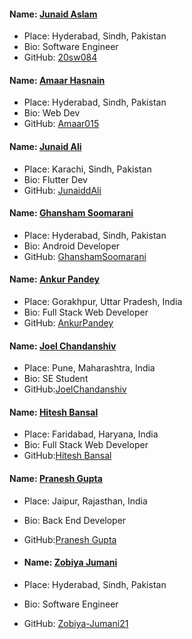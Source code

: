 #### Name: [Junaid Aslam](https://github.com/20sw084)

- Place: Hyderabad, Sindh, Pakistan
- Bio: Software Engineer
- GitHub: [20sw084](https://github.com/20sw084)

#### Name: [Amaar Hasnain](https://github.com/Amaar015)

- Place: Hyderabad, Sindh, Pakistan
- Bio: Web Dev
- GitHub: [Amaar015](https://github.com/Amaar015)

#### Name: [Junaid Ali](https://github.com/Junaiddali)

- Place: Karachi, Sindh, Pakistan
- Bio: Flutter Dev
- GitHub: [JunaiddAli](https://github.com/Junaiddali)

#### Name: [Ghansham Soomarani](https://github.com/GhanshamSoomarani)

- Place: Hyderabad, Sindh, Pakistan
- Bio: Android Developer
- GitHub: [GhanshamSoomarani](https://github.com/GhanshamSoomarani)

#### Name: [Ankur Pandey](https://github.com/pandeyankur1324)

- Place: Gorakhpur, Uttar Pradesh, India
- Bio: Full Stack Web Developer
- GitHub: [AnkurPandey](https://github.com/pandeyankur1324)

#### Name: [Joel Chandanshiv](https://github.com/JoelChandanshiv)

- Place: Pune, Maharashtra, India
- Bio: SE Student
- GitHub:[JoelChandanshiv](https://github.com/JoelChandanshiv)

#### Name: [Hitesh Bansal](https://github.com/05hiteshbansal)

- Place: Faridabad, Haryana, India
- Bio: Full Stack Web Developer
- GitHub:[Hitesh Bansal](https://github.com/05hiteshbansal)

#### Name: [Pranesh Gupta](https://github.com/pranesh6876)

- Place: Jaipur, Rajasthan, India
- Bio: Back End Developer
- GitHub:[Pranesh Gupta](https://github.com/pranesh6876)

- #### Name: [Zobiya Jumani](https://github.com/Zobiya-Jumani21)

- Place: Hyderabad, Sindh, Pakistan
- Bio: Software Engineer
- GitHub: [Zobiya-Jumani21](https://github.com/Zobiya-Jumani21)

